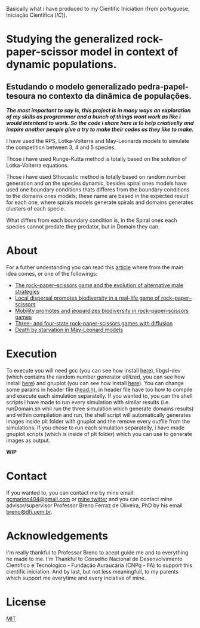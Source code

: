 
Basically what i have produced to my Cientific Iniciation (from portuguese, Iniciação Científica (_IC_)).

# Studying the generalized rock-paper-scissor model in context of dynamic populations.
## Estudando o modelo generalizado pedra-papel-tesoura no contexto da dinâmica de populações.

_**The most important to say is, this project is in many ways an exploration of my skills as programmer and a bunch of things wont work as like i would intentend to work. So the code i share here is to help criativelly and inspire another people give a try to make their codes as they like to make.**_

I have used the RPS, Lotka-Volterra and May-Leonards models to simulate the competition between 3, 4 and 5 species.

Those i have used Runge-Kutta method is totally based on the solution of Lotka-Volterra equations.

Those i have used Sthocastic method is totally based on random number generation and on the species dynamic, besides spiral ones models have used one boundary conditions thats 
differes from the boundary conditions to the domains ones models; these name are based in the expected result for each one, where spirals models generate spirals and domains 
generates clusters of each specie.

What differs from each boundary condition is, in the Spiral ones each species cannot predate they predator, but in Domain they can.

# About

For a futher undestanding you can read this [article](https://journals.aps.org/pre/abstract/10.1103/PhysRevE.86.036112) where from the main idea comes, or one of 
the followings:

- [The rock–paper–scissors game and the evolution of alternative male strategies](https://www.nature.com/articles/380240a0)
- [Local dispersal promotes biodiversity in a real-life game of rock–paper–scissors](https://www.nature.com/articles/nature00823)
- [Mobility promotes and jeopardizes biodiversity in rock–paper–scissors games](https://www.nature.com/articles/nature06095)
- [Three- and four-state rock-paper-scissors games with diffusion](https://journals.aps.org/pre/abstract/10.1103/PhysRevE.78.031906)
- [Death by starvation in May-Leonard models](https://iopscience.iop.org/article/10.1209/0295-5075/126/68002)

# Execution

To execute you will need gcc (you can see how install [here](https://gcc.gnu.org/install/)), libgsl-dev (which contains the random number generator utilized, you can see how 
install [here](https://www.gnu.org/software/gsl/#downloading)) and gnuplot (you can see how install [here](http://www.gnuplot.info/download.html)). You can change some params in 
header file ([head.h](https://github.com/Gabriel-Marino/marino-ic21-rps/blob/main/head.h)), in header file have too how to compile and execute each simulation separatelly. If 
you wanted to, you can the shell scripts i have made to run every simulation with similar results (i.e. runDomain.sh whil run the three simulation which generate domains 
results) and within compilation and run, the shell script will automatically generates images inside plt folder with gnuplot and the remove every outfile from the simulations. 
If you chose to run each simulation separatelly, i have made gnuplot scripts (which is inside of plt folder) which you can use to generate images as output.

**WIP**

# Contact

If you wanted to, you can contact me by mine email: gcmarino404@gmail.com or [mine twitter](https://twitter.com/gmarinohimself) and you can contact mine advisor/supervisor Professor Breno Ferraz de Oliveira, PhD by his email breno@dfi.uem.br.

# Acknowledgements

I'm really thankful to Professor Breno to acept guide me and to everything he made to me. I'm Thankful to Conselho Nacional de Desenvolvimento Científico e Tecnologico - Fundação Auraucária (CNPq - FA) to support this cientific iniciation. And by last, but not less meaningfull, to my parents which support me everytime and every inciative of mine.

# License

[MIT](https://github.com/Gabriel-Marino/marino-ic21-rps/blob/28ef34b012f86e58ae73f0dba14dfba4eb5aa464/LICENSE)

